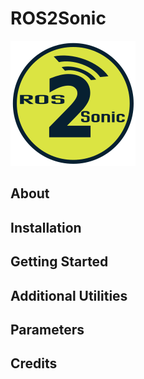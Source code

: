# ROS2Sonic

![Alt text](ros2sonic_logo_200.png)

## About

## Installation

## Getting Started

## Additional Utilities ##

## Parameters ##

## Credits
